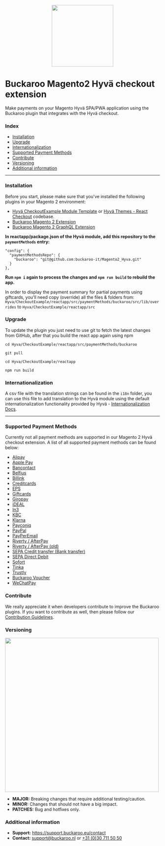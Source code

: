 <p align="center">
  <img src="https://www.buckaroo.nl/media/3577/magento2_hyva_icon.png" width="200px" position="center">
</p>

# Buckaroo Magento2 Hyvä checkout extension
Make payments on your Magento Hyvä SPA/PWA application using the Buckaroo plugin that integrates with the Hyvä checkout.

### Index
- [Installation](#installation)
- [Upgrade](#upgrade)
- [Internationalization](#internationalization)
- [Supported Payment Methods](#supported-payment-methods)
- [Contribute](#contribute)
- [Versioning](#versioning)
- [Additional information](#additional-information)
---

### Installation

Before you start, please make sure that you've installed the following plugins in your Magento 2 environment:

- [Hyvä CheckoutExample Module Template](https://github.com/hyva-themes/magento2-checkout-example)  or  [Hyvä Themes - React Checkout](https://github.com/hyva-themes/magento2-react-checkout)  codebase.
- [Buckaroo Magento 2 Extension](https://github.com/buckaroo-it/Magento2)
- [Buckaroo Magento 2 GraphQL Extension](https://github.com/buckaroo-it/Magento2_GraphQL)

**In reactapp/package.json of the Hyvä module, add this repository to the `paymentMethods` entry:**

```
"config": {
  "paymentMethodsRepo": {
    "buckaroo": "git@github.com:buckaroo-it/Magento2_Hyva.git"
  }
},
```

**Run `npm i` again to process the changes and `npm run build` to rebuild the app.**

In order to display the payment summary for partial payments using giftcards, you'll need copy (override) all the files & folders from: `Hyva/CheckoutExample/reactapp/src/paymentMethods/buckaroo/src/lib/overrides` to `Hyva/CheckoutExample/reactapp/src`

### Upgrade

To update the plugin you just need to use git to fetch the latest changes from GitHub, after that you build the react app again using npm

`cd Hyva/CheckoutExample/reactapp/src/paymentMethods/buckaroo`

`git pull`

`cd Hyva/CheckoutExample/reactapp`

`npm run build`

### Internationalization
A csv file with the translation strings can be found in the `i18n` folder, you can use this file to add translation to the Hyvä module using the default internationalization functionality provided by Hyvä - [ Internationalization Docs](https://hyva-themes.github.io/magento2-react-checkout/i18n/).

---
### Supported Payment Methods
Currently not all payment methods are supported in our Magento 2 Hyvä checkout extension. A list of all supported payment methods can be found below:
- [Alipay](https://docs.buckaroo.io/docs/alipay-1)
- [Apple Pay](https://docs.buckaroo.io//docs/apple-pay)
- [Bancontact](https://docs.buckaroo.io//docs/bancontact)
- [Belfius](https://docs.buckaroo.io/docs/belfius)
- [Billink](https://docs.buckaroo.io/docs/billink)
- [Creditcards](https://docs.buckaroo.io/docs/creditcards)
- [EPS](https://docs.buckaroo.io/docs/eps)
- [Giftcards](https://docs.buckaroo.io/docs/giftcards)
- [Giropay](https://docs.buckaroo.io/docs/giropay)
- [iDEAL](https://docs.buckaroo.io/docs/ideal)
- [In3](https://docs.buckaroo.io/docs/in3)
- [KBC](https://docs.buckaroo.io/docs/kbc)
- [Klarna](https://docs.buckaroo.io/docs/klarna)
- [Payconiq](https://docs.buckaroo.io/docs/payconiq)
- [PayPal](https://docs.buckaroo.io/docs/paypal)
- [PayPerEmail](https://docs.buckaroo.io/docs/payperemail)
- [Riverty / AfterPay](https://docs.buckaroo.io/docs/afterpay)
- [Riverty / AfterPay (old)](https://docs.buckaroo.io/docs/afterpay-old-integration)
- [SEPA Credit transfer (Bank transfer)](https://docs.buckaroo.io/docs/transfer)
- [SEPA Direct Debit](https://docs.buckaroo.io/docs/sepa-direct-debit)
- [Sofort](https://docs.buckaroo.io/docs/sofort)
- [Tinka](https://docs.buckaroo.io/docs/tinka)
- [Trustly](https://docs.buckaroo.io/docs/trustly)
- [Buckaroo Voucher](https://docs.buckaroo.io/docs/buckaroo-voucher)
- [WeChatPay](https://docs.buckaroo.io/docs/wechatpay)

### Contribute
We really appreciate it when developers contribute to improve the Buckaroo plugins.
If you want to contribute as well, then please follow our [Contribution Guidelines](CONTRIBUTING.md).

### Versioning 
<p align="left">
  <img src="https://www.buckaroo.nl/media/3480/magento_versioning.png" width="500px" position="center">
</p>

- **MAJOR:** Breaking changes that require additional testing/caution.
- **MINOR:** Changes that should not have a big impact.
- **PATCHES:** Bug and hotfixes only.


### Additional information
- **Support:** https://support.buckaroo.eu/contact
- **Contact:** [support@buckaroo.nl](mailto:support@buckaroo.nl) or [+31 (0)30 711 50 50](tel:+310307115050)
